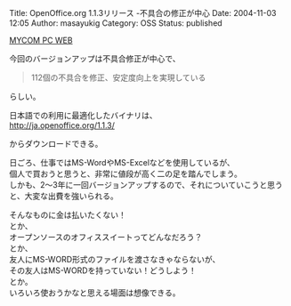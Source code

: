 Title: OpenOffice.org 1.1.3リリース -不具合の修正が中心
Date: 2004-11-03 12:05
Author: masayukig
Category: OSS
Status: published

[MYCOM PC WEB](http://pcweb.mycom.co.jp/news/2004/10/27/010.html)

今回のバージョンアップは不具合修正が中心で、  

> 112個の不具合を修正、安定度向上を実現している

らしい。

日本語での利用に最適化したバイナリは、  
<http://ja.openoffice.org/1.1.3/>

からダウンロードできる。

日ごろ、仕事ではMS-WordやMS-Excelなどを使用しているが、  
個人で買おうと思うと、非常に値段が高く二の足を踏んでしまう。  
しかも、2〜3年に一回バージョンアップするので、それについていこうと思う  
と、大変な出費を強いられる。

そんなものに金は払いたくない！  
とか、  
オープンソースのオフィススイートってどんなだろう？  
とか、  
友人にMS-WORD形式のファイルを渡さなきゃならないが、  
その友人はMS-WORDを持っていない！どうしよう！  
とか。  
いろいろ使おうかなと思える場面は想像できる。

